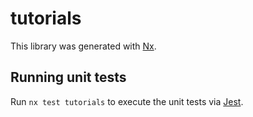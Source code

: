 # tutorials

This library was generated with [Nx](https://nx.dev).

## Running unit tests

Run `nx test tutorials` to execute the unit tests via [Jest](https://jestjs.io).
